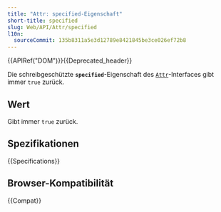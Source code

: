 ```yaml
---
title: "Attr: specified-Eigenschaft"
short-title: specified
slug: Web/API/Attr/specified
l10n:
  sourceCommit: 135b8311a5e3d12789e8421845be3ce026ef72b8
---
```


{{APIRef("DOM")}}{{Deprecated_header}}

Die schreibgeschützte **`specified`**-Eigenschaft des [`Attr`](/de/docs/Web/API/Attr)-Interfaces gibt immer `true` zurück.

## Wert

Gibt immer `true` zurück.

## Spezifikationen

{{Specifications}}

## Browser-Kompatibilität

{{Compat}}
